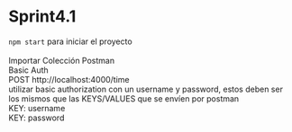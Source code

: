 # Sprint4.1
`npm start` para iniciar el proyecto<br>
<br>
Importar Colección Postman<br>
Basic Auth<br>
POST http://localhost:4000/time<br>
utilizar basic authorization con un username y password, estos deben ser los mismos que las KEYS/VALUES que se envíen por postman<br>
KEY: username<br>
KEY: password<br>
